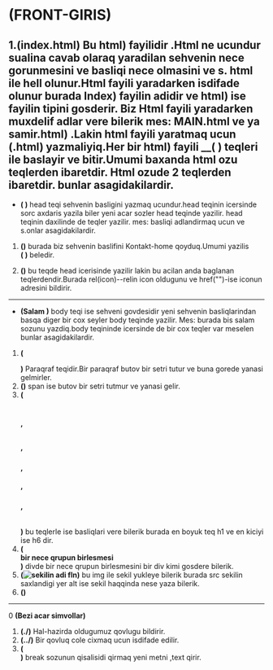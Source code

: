  #                                          __(FRONT-GIRIS)__

 1.__(index.html)__ Bu    __html)__ fayilidir .Html ne ucundur sualina cavab olaraq yaradilan sehvenin nece gorunmesini ve basliqi nece olmasini ve s. html ile hell olunur.Html fayili yaradarken isdifade olunur burada __Index)__ fayilin adidir ve __html)__ ise fayilin tipini gosderir. Biz Html fayili yaradarken muxdelif adlar vere bilerik mes: __MAIN.html ve ya samir.html)__ .Lakin html fayili yaratmaq ucun __(.html)__ yazmaliyiq.Her bir html) fayili __(<html> </html>) teqleri ile baslayir ve bitir.Umumi baxanda html ozu teqlerden ibaretdir. Html ozude 2 teqlerden ibaretdir. bunlar asagidakilardir.
----------------------------------------------------------------------------------------------------------------------------------------
 * __(<head> </head>)__ head teqi sehvenin basligini yazmaq ucundur.head teqinin icersinde sorc axdaris yazila biler yeni acar sozler head teqinde yazilir. head teqinin daxilinde de teqler yazilir. mes: basliqi adlandirmaq ucun ve s.onlar asagidakilardir.

 1. __(<title>Kontakhome </title>)__ burada  biz sehvenin baslifini Kontakt-home qoyduq.Umumi yazilis  
  __(<head><title>Kontakhome </title> </head>)__ beledir.

 2. __(<link rel="icon" href="http://cdn.yenisabah.az/resize.php?w=750&h=422&file=image_750x422_5f74406500a13.jpg">)__ bu teqde head icerisinde yazilir lakin bu acilan anda baglanan teqlerdendir.Burada rel(icon)--relin icon oldugunu ve href("")-ise iconun adresini bildirir.
 ---------------------------------------------------------------------------------------------------------------------------------------
 * __(<body>Salam </body>)__ body teqi ise sehveni govdesidir yeni sehvenin basliqlarindan basqa diger bir cox seyler body teqinde yazilir. Mes: burada bis salam sozunu yazdiq.body teqininde icersinde de bir cox teqler var meselen bunlar asagidakilardir.

1. __(<P> </P>)__ Paraqraf teqidir.Bir paraqraf butov bir setri tutur ve buna gorede yanasi gelmirler.
2. __(<span></span>)__ span ise butov bir setri tutmur ve yanasi gelir. 
3. __(<h1></h1>,<h2></h2>,<h3></h3>,<h4></h4>,<h5></h5>,<h6></h6>)__  bu teqlerle ise basliqlari vere bilerik burada en boyuk teq h1 ve en kiciyi ise h6 dir.
4. __(<div>bir nece qrupun birlesmesi</div>)__ divde bir nece qrupun birlesmesini bir div kimi gosdere bilerik.
5. __(<img src="../Sekil/./download.png" alt="sekilin adi fln">)__ bu img ile sekil yukleye bilerik burada src sekilin saxlandigi yer alt ise sekil haqqinda nese yaza bilerik.
6. __()__
________________________________________________________________________________________________________________________________________
0                                                     __(Bezi acar simvollar)__

1. __(./)__ Hal-hazirda oldugumuz qovlugu bildirir.
2. __(../)__ Bir qovluq cole cixmaq ucun isdifade edilir.
3. __(<br>)__ break sozunun qisalisidi qirmaq yeni metni ,text qirir.